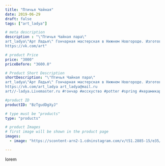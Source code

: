 ```yaml
---
title: "Птичья Чайная"
date: 2019-06-29
draft: false
tags: ["art_ladya"]

# meta description
description : "\"Птичья Чайная пара\" 
art_ladya\"Арт Ладья\" Гончарная мастерская в Нижнем Новгороде. Изготовление керамики и мастер//-классы по обучению. 
https://vk.com/art"

# product Price
price: "3000"
priceBefore: "3600.0"

# Product Short Description
shortDescription: "\"Птичья Чайная пара\" 
art_ladya\"Арт Ладья\" Гончарная мастерская в Нижнем Новгороде. Изготовление керамики и мастер//-классы по обучению. 
https://vk.com/art_ladya art_ladya@mail.ru 
art//-ladya.Livemaster.ru #гончар #исскуство #potter #spring #керамикаручнаяработа #гончарнаямастерская #драконы #handmade #посудаизглины #керамика #гончарнаяпосуда #эксклюзивнаякерамика #dishes #decor #ceramicar #claygoods #tankard #earthenware #ceramic #design #кружка #чашечки #restaurant #ceramicart #птица #clay #авторскаякерамика #magic #tea #bird"

#product ID
productID: "BzTgudDgXyJ"

# type must be "products"
type: "products"

# product Images
# first image will be shown in the product page
images:
  - image: "https://scontent-arn2-1.cdninstagram.com/v/t51.2885-15/e35/65199623_482558032513276_7164697040236892002_n.jpg?tp=1&_nc_ht=scontent-arn2-1.cdninstagram.com&_nc_cat=104&_nc_ohc=Sy2XzbrSGmgAX-SCd02&ccb=7-4&oh=d321e088d22ea9e7f7e56c92c3f4d67b&oe=60843A82&_nc_sid=86f79a&ig_cache_key=MjA3NzE0Nzc4MjkyOTU0NjM3Nw%3D%3D.2-ccb7-4"

---
```

lorem
